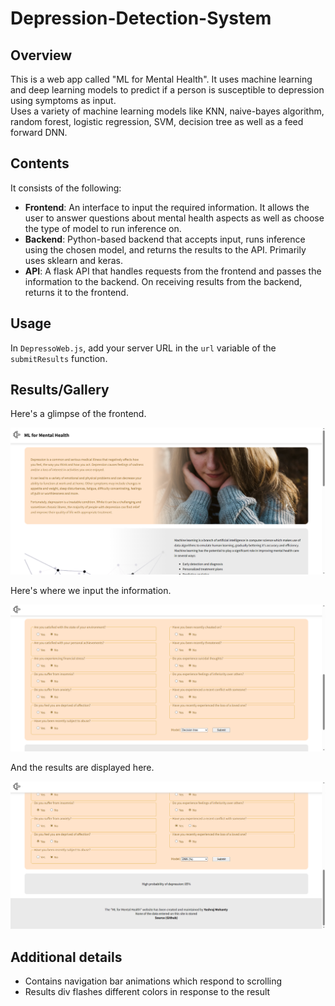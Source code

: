 # Depression-Detection-System
## Overview
This is a web app called "ML for Mental Health". It uses machine learning and deep learning models to predict if a person is susceptible to depression using symptoms as input.  
Uses a variety of machine learning models like KNN, naive-bayes algorithm, random forest, logistic regression, SVM, decision tree as well as a feed forward DNN.

## Contents
It consists of the following:
- **Frontend**: An interface to input the required information. It allows the user to answer questions about mental health aspects as well as choose the type of model to run inference on.
- **Backend**: Python-based backend that accepts input, runs inference using the chosen model, and returns the results to the API. Primarily uses sklearn and keras.
- **API**: A flask API that handles requests from the frontend and passes the information to the backend. On receiving results from the backend, returns it to the frontend.


## Usage
In `DepressoWeb.js`, add your server URL in the `url` variable of the `submitResults` function. 


## Results/Gallery
Here's a glimpse of the frontend.


![Website frontend showcase](github_images/website_frontend.png)


Here's where we input the information.


![Website input showcase](github_images/website_input.png)


And the results are displayed here.


![Website results showcase](github_images/website_results.png)


## Additional details
- Contains navigation bar animations which respond to scrolling
- Results div flashes different colors in response to the result